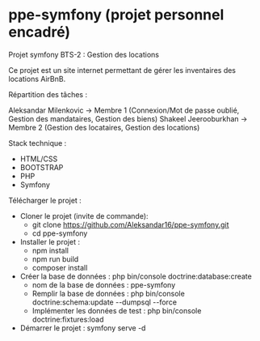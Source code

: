 # ppe-symfony (projet personnel encadré)
Projet symfony BTS-2 : Gestion des locations


Ce projet est un site internet permettant de gérer les inventaires des locations AirBnB.


Répartition des tâches :

Aleksandar Milenkovic -> Membre 1 (Connexion/Mot de passe oublié, Gestion des mandataires, Gestion des biens)
Shakeel Jeerooburkhan -> Membre 2 (Gestion des locataires, Gestion des locations)


Stack technique :
- HTML/CSS
- BOOTSTRAP
- PHP
- Symfony

Télécharger le projet :
- Cloner le projet (invite de commande):
  - git clone https://github.com/Aleksandar16/ppe-symfony.git
  - cd ppe-symfony
- Installer le projet :
  - npm install
  - npm run build
  - composer install
- Créer la base de données : php bin/console doctrine:database:create
  - nom de la base de données : ppe-symfony
  - Remplir la base de données : php bin/console doctrine:schema:update --dumpsql --force
  - Implémenter les données de test : php bin/console doctrine:fixtures:load
- Démarrer le projet : symfony serve -d




